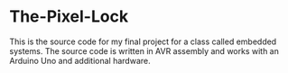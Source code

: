 # The-Pixel-Lock
This is the source code for my final project for a class called embedded systems. The source code is written in AVR assembly and works with an Arduino Uno and additional hardware.
